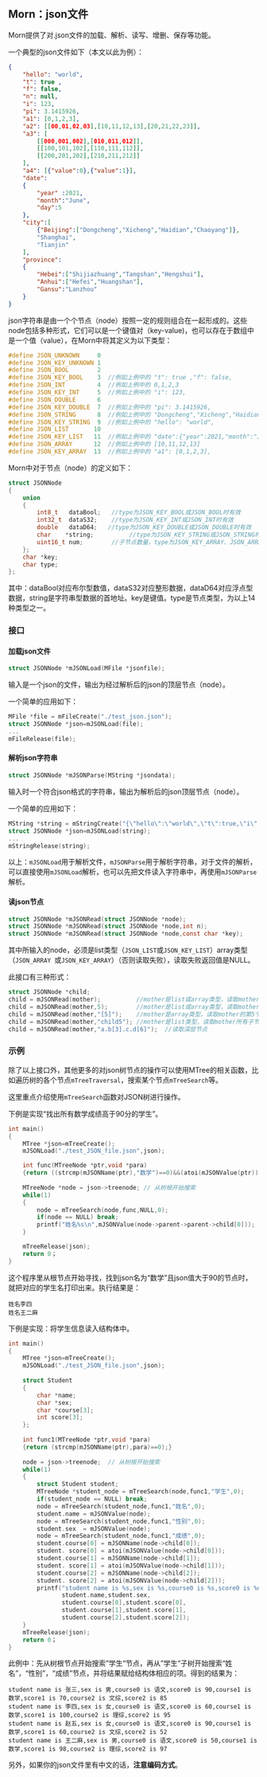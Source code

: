 ## Morn：json文件

Morn提供了对.json文件的加载、解析、读写、增删、保存等功能。

一个典型的json文件如下（本文以此为例）：

```json
{
    "hello": "world",
    "t": true ,
    "f": false,
    "n": null,
    "i": 123,
    "pi": 3.1415926,
    "a1": [0,1,2,3],
    "a2": [[00,01,02,03],[10,11,12,13],[20,21,22,23]],
    "a3": [
        [[000,001,002],[010,011,012]],
        [[100,101,102],[110,111,112]],
        [[200,201,202],[210,211,212]]
    ],
    "a4": [{"value":0},{"value":1}],
    "date":
    {
        "year" :2021,
        "month":"June",
        "day":5
    },
    "city":[
        {"Beijing":["Dongcheng","Xicheng","Haidian","Chaoyang"]},
        "Shanghai",
        "Tianjin"
    ],
    "province":
    {
        "Hebei":["Shijiazhuang","Tangshan","Hengshui"],
        "Anhui":["Hefei","Huangshan"],
        "Gansu":"Lanzhou"
    }
}
```

json字符串是由一个个节点（node）按照一定的规则组合在一起形成的。这些node包括多种形式，它们可以是一个键值对（key-value)，也可以存在于数组中是一个值（value），在Morn中将其定义为以下类型：

```c
#define JSON_UNKNOWN     0
#define JSON_KEY_UNKNOWN 1
#define JSON_BOOL        2
#define JSON_KEY_BOOL    3	//例如上例中的 "t": true ,"f": false,
#define JSON_INT         4	//例如上例中的 0,1,2,3
#define JSON_KEY_INT     5	//例如上例中的 "i": 123,
#define JSON_DOUBLE      6
#define JSON_KEY_DOUBLE  7	//例如上例中的 "pi": 3.1415926,
#define JSON_STRING      8	//例如上例中的 "Dongcheng","Xicheng","Haidian","Chaoyang"
#define JSON_KEY_STRING  9	//例如上例中的 "hello": "world",
#define JSON_LIST       10	
#define JSON_KEY_LIST   11	//例如上例中的 "date":{"year":2021,"month":"June","day":5},
#define JSON_ARRAY      12	//例如上例中的 [10,11,12,13]
#define JSON_KEY_ARRAY  13	//例如上例中的 "a1": [0,1,2,3],
```

Morn中对于节点（node）的定义如下：

```c
struct JSONNode
{
    union
    {
        int8_t   dataBool;	 //type为JSON_KEY_BOOL或JSON_BOOL时有效
        int32_t  dataS32;	 //type为JSON_KEY_INT或JSON_INT时有效
        double   dataD64;	//type为JSON_KEY_DOUBLE或JSON_DOUBLE时有效
        char    *string;		  //type为JSON_KEY_STRING或JSON_STRING时有效
        uint16_t num;		 //子节点数量，type为JSON_KEY_ARRAY、JSON_ARRAY、JSON_KEY_LIST或JSON_LIST时有效
    };
    char *key;
    char type;
};
```

其中：dataBool对应布尔型数值，dataS32对应整形数据，dataD64对应浮点型数据，string是字符串型数据的首地址。key是键值。type是节点类型，为以上14种类型之一。



### 接口

#### 加载json文件

```c
struct JSONNode *mJSONLoad(MFile *jsonfile);
```

输入是一个json的文件，输出为经过解析后的json的顶层节点（node）。

一个简单的应用如下：

```c
MFile *file = mFileCreate("./test_json.json");
struct JSONNode *json=mJSONLoad(file);
...
mFileRelease(file);
```

#### 解析json字符串

```c
struct JSONNode *mJSONParse(MString *jsondata);
```

输入时一个符合json格式的字符串，输出为解析后的json顶层节点（node）。

一个简单的应用如下：

```c
MString *string = mStringCreate("{\"hello\":\"world\",\"t\":true,\"i\":123}");
struct JSONNode *json=mJSONLoad(string);
...
mStringRelease(string);
```

以上：`mJSONLoad`用于解析文件，`mJSONParse`用于解析字符串，对于文件的解析，可以直接使用`mJSONLoad`解析，也可以先把文件读入字符串中，再使用`mJSONParse`解析。

#### 读json节点

```c
struct JSONNode *mJSONRead(struct JSONNode *node);
struct JSONNode *mJSONRead(struct JSONNode *node,int n);
struct JSONNode *mJSONRead(struct JSONNode *node,const char *key);
```

其中所输入的node，必须是list类型（`JSON_LIST`或`JSON_KEY_LIST`）array类型（`JSON_ARRAY `或`JSON_KEY_ARRAY`）（否则读取失败），读取失败返回值是NULL。

此接口有三种形式：

```c
struct JSONNode *child;
child = mJSONRead(mother);			//mother是list或array类型，读取mother的第1个子节点
child = mJSONRead(mother,5);		//mother是list或array类型，读取mother的第5个子节点
child = mJSONRead(mother,"[5]");	//mother是array类型，读取mother的第5个子节点
child = mJSONRead(mother,"child5");	//mother是list类型，读取mother所有子节点中,key值为“child5"的子节点
child = mJSONRead(mother,"a.b[3].c.d[6]");	//读取深层节点
```









### 示例

除了以上接口外，其他更多的对json树节点的操作可以使用MTree的相关函数，比如遍历树的各个节点`mTreeTraversal`，搜索某个节点`mTreeSearch`等。

这里重点介绍使用`mTreeSearch`函数对JSON树进行操作。

下例是实现“找出所有数学成绩高于90分的学生”。

```c
int main()
{
    MTree *json=mTreeCreate();
    mJSONLoad("./test_JSON_file.json",json);

    int func(MTreeNode *ptr,void *para)
    {return ((strcmp(mJSONName(ptr),"数学")==0)&&(atoi(mJSONValue(ptr))>=90));}
    
    MTreeNode *node = json->treenode; // 从树根开始搜索
    while(1)
    {
        node = mTreeSearch(node,func,NULL,0);
        if(node == NULL) break;
        printf("姓名%s\n",mJSONValue(node->parent->parent->child[0]));
    }

    mTreeRelease(json);
    return 0；
}
```

这个程序里从根节点开始寻找，找到json名为“数学”且json值大于90的节点时，就把对应的学生名打印出来。执行结果是：

```
姓名李四
姓名王二麻
```



下例是实现：将学生信息读入结构体中。

```c
int main()
{
    MTree *json=mTreeCreate();
    mJSONLoad("./test_JSON_file.json",json);
    
    struct Student
    {
        char *name;
        char *sex;
        char *course[3];
        int score[3];
    };
    
    int func1(MTreeNode *ptr,void *para) 
    {return (strcmp(mJSONName(ptr),para)==0);}
    
    node = json->treenode;  // 从树根开始搜索
    while(1)
    {
        struct Student student;
        MTreeNode *student_node = mTreeSearch(node,func1,"学生",0);
        if(student_node == NULL) break;
        node = mTreeSearch(student_node,func1,"姓名",0);
        student.name = mJSONValue(node);
        node = mTreeSearch(student_node,func1,"性别",0);
        student.sex  = mJSONValue(node);
        node = mTreeSearch(student_node,func1,"成绩",0);
        student.course[0] = mJSONName(node->child[0]);
        student. score[0] = atoi(mJSONValue(node->child[0]));
        student.course[1] = mJSONName(node->child[1]);
        student. score[1] = atoi(mJSONValue(node->child[1]));
        student.course[2] = mJSONName(node->child[2]);
        student. score[2] = atoi(mJSONValue(node->child[2]));
        printf("student name is %s,sex is %s,course0 is %s,score0 is %d,course1 is %s,score1 is %d,course2 is %s,score2 is %d\n",
               student.name,student.sex,
               student.course[0],student.score[0],
               student.course[1],student.score[1],
               student.course[2],student.score[2]);
    }
    mTreeRelease(json);
    return 0；
}
```

此例中：先从树根节点开始搜索”学生“节点，再从”学生“子树开始搜索“姓名”，“性别”，“成绩”节点，并将结果赋给结构体相应的项。得到的结果为：

```
student name is 张三,sex is 男,course0 is 语文,score0 is 90,course1 is 数学,score1 is 70,course2 is 文综,score2 is 85
student name is 李四,sex is 女,course0 is 语文,score0 is 60,course1 is 数学,score1 is 100,course2 is 理综,score2 is 95
student name is 赵五,sex is 女,course0 is 语文,score0 is 90,course1 is 数学,score1 is 60,course2 is 文综,score2 is 52
student name is 王二麻,sex is 男,course0 is 语文,score0 is 50,course1 is 数学,score1 is 98,course2 is 理综,score2 is 97
```



另外，如果你的json文件里有中文的话，**注意编码方式**。





